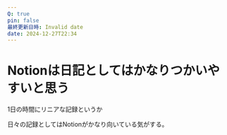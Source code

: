 ```yaml
---
Q: true
pin: false
最終更新日時: Invalid date
date: 2024-12-27T22:34
---
```

# Notionは日記としてはかなりつかいやすいと思う

1日の時間にリニアな記録というか

日々の記録としてはNotionがかなり向いている気がする。